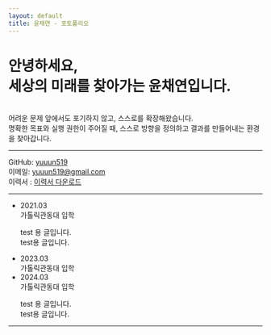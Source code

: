 ```yaml
---
layout: default
title: 윤채연 - 포토폴리오
---
```


# 안녕하세요, <br> 세상의 미래를 찾아가는 윤채연입니다.
<br>
어려운 문제 앞에서도 포기하지 않고, 스스로를 확장해왔습니다. <br>
명확한 목표와 실행 권한이 주어질 때, 스스로 방향을 정의하고 결과를 만들어내는 환경을 찾아갑니다.


---

GitHub: [yuuun519](https://github.com/yuuun519)  
이메일: yuuun519@gmail.com  
이력서 : [이력서 다운로드](.pdf)

---

<ul class="timeline">
  <li>
    <div class="item">
      <div class="marker"></div>
      <div class="info">
        <div class="date">2021.03</div>
        <div class="title">가톨릭관동대 입학</div>
        <p>test 용 글입니다.<br>test용 글입니다.</p>
      </div>
    </div>
  </li>
  <li>
    <div class="item">
      <div class="marker"></div>
      <div class="info">
        <div class="date">2023.03</div>
        <div class="title">가톨릭관동대 입학</div>
      </div>
    </div>
  </li>
<li>
    <div class="item">
      <div class="marker"></div>
      <div class="info">
        <div class="date">2024.03</div>
        <div class="title">가톨릭관동대 입학</div>
        <p>test 용 글입니다.<br>test용 글입니다.</p>
      </div>
    </div>
  </li>


</ul>


---
